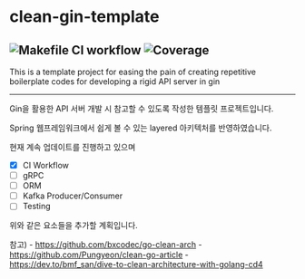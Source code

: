 # clean-gin-template
![Makefile CI workflow](https://github.com/gain620/clean-gin-template/actions/workflows/make-ci.yaml/badge.svg)
![Coverage](https://img.shields.io/badge/Coverage-0.0%25-red)
---
This is a template project for easing the pain of creating repetitive boilerplate codes for developing a rigid API server in gin

---
Gin을 활용한 API 서버 개발 시 참고할 수 있도록 작성한 템플릿 프로젝트입니다.

Spring 웹프레임워크에서 쉽게 볼 수 있는 layered 아키텍처를 반영하였습니다.

현재 계속 업데이트를 진행하고 있으며

- [x] CI Workflow
- [ ] gRPC
- [ ] ORM
- [ ] Kafka Producer/Consumer
- [ ] Testing

위와 같은 요소들을 추가할 계획입니다.


참고) - https://github.com/bxcodec/go-clean-arch
      - https://github.com/Pungyeon/clean-go-article
      - https://dev.to/bmf_san/dive-to-clean-architecture-with-golang-cd4
